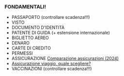 ### FONDAMENTALI!

* PASSAPORTO (controllare scadenza!!!)
* VISTO
* DOCUMENTO D'IDENTITÀ
* PATENTE DI GUIDA (+ estensione internazionale)
* BIGLIETTO AEREO
* DENARO
* CARTE DI CREDITO
* PERMESSI
* ASSICURAZIONE [Comparazione assicurazioni (2024)](https://docs.google.com/spreadsheets/d/1P2IGIB3EWGGYO7Lr0oUxNU0gMkoTszwbLIj3_7-tcgg/edit#gid=0)
* [Assicurazione viaggio, quale scegliere?](https://ilbackpacker.it/inizia-qui/sicurezza/assicurazione-viaggio/)
* VACCINAZIONI (controllare scadenza!!!)
